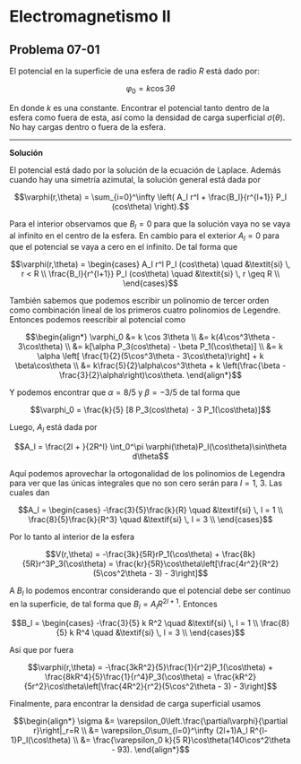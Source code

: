 # Electromagnetismo II
## Problema 07-01

El potencial en la superficie de una esfera de radio $`R`$ está dado por:

```math
\varphi_0 = k \cos 3\theta
```

En donde $`k`$ es una constante. Encontrar el potencial tanto dentro de
la esfera como fuera de esta, así como la densidad de carga superficial
$`\sigma(\theta)`$. No hay cargas dentro o fuera de la esfera.

---

**Solución**

El potencial está dado por la solución de la ecuación
de Laplace. Además cuando hay una simetría azimutal, la solución general está
dada por

```math
\varphi(r,\theta) = \sum_{i=0}^\infty \left(
A_l r^l + \frac{B_l}{r^{l+1}} P_l (cos\theta)
\right).
```

Para el interior observamos que $`B_l = 0`$ para que la solución vaya no se
vaya al  infinito en el centro de la esfera. En cambio para el exterior
$`A_l = 0`$ para que el potencial se vaya a cero en el infinito. De tal forma
que

```math
\varphi(r,\theta) = 
\begin{cases}
A_l r^l P_l (cos\theta) \quad &\textit{si} \, r < R \\
\frac{B_l}{r^{l+1}} P_l (cos\theta) \quad &\textit{si} \, r \geq R \\
\end{cases}
```

También sabemos que podemos escribir un polinomio de tercer orden como
combinación lineal de los primeros cuatro polinomios de Legendre. Entonces
podemos reescribir al potencial como

```math
\begin{align*}
\varphi_0 &= k \cos 3\theta \\
          &= k(4\cos^3\theta - 3\cos\theta) \\
          &= k[\alpha P_3(cos\theta) - \beta P_1(\cos\theta)] \\
          &= k \alpha \left[ \frac{1}{2}(5\cos^3\theta - 3\cos\theta)\right]
             + k \beta\cos\theta \\
          &= k\frac{5}{2}\alpha\cos^3\theta
             + k \left(\frac{\beta - \frac{3}{2}\alpha\right)\cos\theta.
\end{align*}
```

Y podemos encontrar que $`\alpha = 8/5`$ y $`\beta = -3/5`$ de tal forma que

```math
\varphi_0
=
\frac{k}{5} [8 P_3(cos\theta) - 3 P_1(\cos\theta)]
```

Luego, $`A_l`$ está dada por

```math
A_l = \frac{2l + }{2R^l}
\int_0^\pi \varphi(\theta)P_l(\cos\theta)\sin\theta d\theta
```

Aquí podemos aprovechar la ortogonalidad de los polinomios de Legendra para ver
que las únicas integrales que no son cero serán para $`l = 1,\ 3`$. Las cuales
dan

```math
A_l
=
\begin{cases}
-\frac{3}{5}\frac{k}{R} \quad &\textif{si} \, l = 1 \\
\frac{8}{5}\frac{k}{R^3} \quad &\textif{si} \, l = 3 \\
\end{cases}
```

Por lo tanto al interior de la esfera

```math
V(r,\theta)
=
-\frac{3k}{5R}rP_1(\cos\theta) + \frac{8k}{5R}r^3P_3(\cos\theta)
=
\frac{kr}{5R}\cos\theta\left[\frac{4r^2}{R^2}(5\cos^2\theta - 3) - 3\right]
```

A $`B_l`$ lo podemos encontrar considerando que el potencial debe ser continuo
en la superficie, de tal forma que $`B_l = A_l R^{2l+1}`$. Entonces

```math
B_l
=
\begin{cases}
-\frac{3}{5} k R^2 \quad &\textif{si} \, l = 1 \\
\frac{8}{5} k R^4 \quad &\textif{si} \, l = 3 \\
\end{cases}
```
Así que por fuera

```math
\varphi(r,\theta)
=
-\frac{3kR^2}{5}\frac{1}{r^2}P_1(\cos\theta)
+ \frac{8kR^4}{5}\frac{1}{r^4}P_3(\cos\theta)
=
\frac{kR^2}{5r^2}\cos\theta\left[\frac{4R^2}{r^2}(5\cos^2\theta - 3) - 3\right]
```

Finalmente, para encontrar la densidad de carga superficial usamos 

```math
\begin{align*}
\sigma &= \varepsilon_0\left.\frac{\partial\varphi}{\partial r}\right|_r=R \\
       &= \varepsilon_0\sum_{l=0}^\infty (2l+1)A_l R^{l-1}P_l(\cos\theta) \\
       &= \frac{\varepsilon_0 k}{5 R}\cos\theta(140\cos^2\theta - 93).
\end{align*}
```
